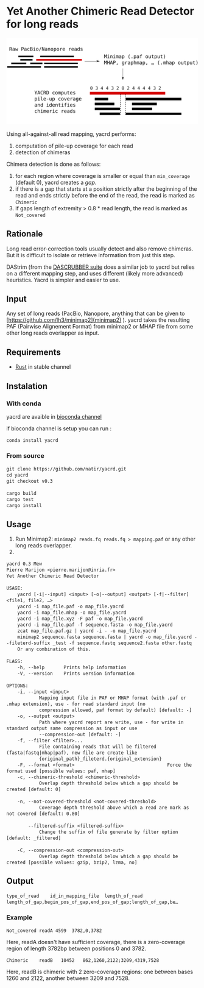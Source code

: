 # Yet Another Chimeric Read Detector for long reads

![yacrd pipeline presentation](image/pipeline.svg)

Using all-against-all read mapping, yacrd performs:

1. computation of pile-up coverage for each read
2. detection of chimeras

Chimera detection is done as follows:

1. for each region where coverage is smaller or equal than `min_coverage` (default 0), yacrd creates a _gap_.
2. if there is a gap that starts at a position strictly after the beginning of the read and ends strictly before the end of the read, the read is marked as `Chimeric`
3. if gaps length of extremity > 0.8 * read length, the read is marked as `Not_covered`

## Rationale

Long read error-correction tools usually detect and also remove chimeras. But it is difficult to isolate or retrieve information from just this step.

DAStrim (from the [DASCRUBBER suite](https://github.com/thegenemyers/DASCRUBBER) does a similar job to yacrd but relies on a different mapping step, and uses different (likely more advanced) heuristics. Yacrd is simpler and easier to use.

## Input

Any set of long reads (PacBio, Nanopore, anything that can be given to [https://github.com/lh3/minimap2](minimap2) ).
yacrd takes the resulting PAF (Pairwise Alignement Format) from minimap2 or MHAP file from some other long reads overlapper as input.

## Requirements

- [Rust](https://www.rust-lang.org/) in stable channel

## Instalation

### With conda

yacrd are avaible in [bioconda channel](https://bioconda.github.io/)

if bioconda channel is setup you can run :

```
conda install yacrd
```

### From source

```
git clone https://github.com/natir/yacrd.git
cd yacrd
git checkout v0.3

cargo build
cargo test
cargo install
```

## Usage

1) Run Minimap2: `minimap2 reads.fq reads.fq > mapping.paf` or any other long reads overlapper.
2)

```
yacrd 0.3 Mew
Pierre Marijon <pierre.marijon@inria.fr>
Yet Another Chimeric Read Detector

USAGE:
    yacrd [-i|--input] <input> [-o|--output] <output> [-f|--filter] <file1, file2, …> 
	yacrd -i map_file.paf -o map_file.yacrd
	yacrd -i map_file.mhap -o map_file.yacrd
	yacrd -i map_file.xyz -F paf -o map_file.yacrd
	yacrd -i map_file.paf -f sequence.fasta -o map_file.yacrd
	zcat map_file.paf.gz | yacrd -i - -o map_file.yacrd
	minimap2 sequence.fasta sequence.fasta | yacrd -o map_file.yacrd --fileterd-suffix _test -f sequence.fastq sequence2.fasta other.fastq
	Or any combination of this.

FLAGS:
    -h, --help       Prints help information
    -V, --version    Prints version information

OPTIONS:
    -i, --input <input>
            Mapping input file in PAF or MHAP format (with .paf or .mhap extension), use - for read standard input (no
            compression allowed, paf format by default) [default: -]
    -o, --output <output>
            Path where yacrd report are write, use - for write in standard output same compression as input or use
            --compression-out [default: -]
    -f, --filter <filter>...
            File containing reads that will be filtered (fasta|fastq|mhap|paf), new file are create like
            {original_path}_fileterd.{original_extension}
    -F, --format <format>                                  Force the format used [possible values: paf, mhap]
    -c, --chimeric-threshold <chimeric-threshold>
            Overlap depth threshold below which a gap should be created [default: 0]

    -n, --not-covered-threshold <not-covered-threshold>
            Coverage depth threshold above which a read are mark as not covered [default: 0.80]

        --filtered-suffix <filtered-suffix>
            Change the suffix of file generate by filter option [default: _filtered]

    -C, --compression-out <compression-out>
            Overlap depth threshold below which a gap should be created [possible values: gzip, bzip2, lzma, no]
```

## Output

```
type_of_read	id_in_mapping_file  length_of_read  length_of_gap,begin_pos_of_gap,end_pos_of_gap;length_of_gap,be…
```

### Example

```
Not_covered readA 4599	3782,0,3782
```

Here, readA doesn't have sufficient coverage, there is a zero-coverage region of length 3782bp between positions 0 and 3782.

```
Chimeric    readB   10452   862,1260,2122;3209,4319,7528
```

Here, readB is chimeric with 2 zero-coverage regions: one between bases 1260 and 2122, another between 3209 and 7528.

